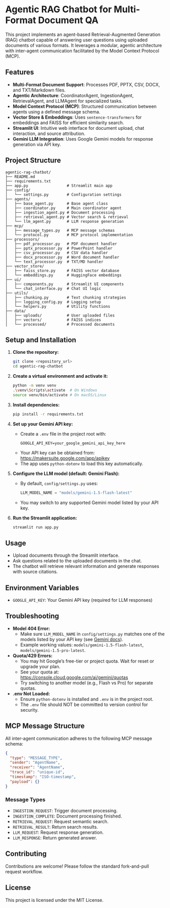 # Agentic RAG Chatbot for Multi-Format Document QA

This project implements an agent-based Retrieval-Augmented Generation (RAG) chatbot capable of answering user questions using uploaded documents of various formats. It leverages a modular, agentic architecture with inter-agent communication facilitated by the Model Context Protocol (MCP).

## Features

- **Multi-Format Document Support**: Processes PDF, PPTX, CSV, DOCX, and TXT/Markdown files.
- **Agentic Architecture**: CoordinatorAgent, IngestionAgent, RetrievalAgent, and LLMAgent for specialized tasks.
- **Model Context Protocol (MCP)**: Structured communication between agents using a defined message schema.
- **Vector Store & Embeddings**: Uses `sentence-transformers` for embeddings and FAISS for efficient similarity search.
- **Streamlit UI**: Intuitive web interface for document upload, chat interaction, and source attribution.
- **Gemini LLM Integration**: Uses Google Gemini models for response generation via API key.

## Project Structure

```
agentic-rag-chatbot/
├── README.md
├── requirements.txt
├── app.py                 # Streamlit main app
├── config/
│   └── settings.py        # Configuration settings
├── agents/
│   ├── base_agent.py      # Base agent class
│   ├── coordinator.py     # Main coordinator agent
│   ├── ingestion_agent.py # Document processing
│   ├── retrieval_agent.py # Vector search & retrieval
│   └── llm_agent.py       # LLM response generation
├── mcp/
│   ├── message_types.py   # MCP message schemas
│   └── protocol.py        # MCP protocol implementation
├── processors/
│   ├── pdf_processor.py   # PDF document handler
│   ├── pptx_processor.py  # PowerPoint handler
│   ├── csv_processor.py   # CSV data handler
│   ├── docx_processor.py  # Word document handler
│   └── text_processor.py  # TXT/MD handler
├── vector_store/
│   ├── faiss_store.py     # FAISS vector database
│   └── embeddings.py      # HuggingFace embeddings
├── ui/
│   ├── components.py      # Streamlit UI components
│   └── chat_interface.py  # Chat UI logic
├── utils/
│   ├── chunking.py        # Text chunking strategies
│   ├── logging_config.py  # Logging setup
│   └── helpers.py         # Utility functions
├── data/
│   ├── uploads/           # User uploaded files
│   ├── vectors/           # FAISS indices
│   └── processed/         # Processed documents
```

## Setup and Installation

1.  **Clone the repository:**
    ```bash
    git clone <repository_url>
    cd agentic-rag-chatbot
    ```

2.  **Create a virtual environment and activate it:**
    ```bash
    python -m venv venv
    .\venv\Scripts\activate  # On Windows
    source venv/bin/activate # On macOS/Linux
    ```

3.  **Install dependencies:**
    ```bash
    pip install -r requirements.txt
    ```

4.  **Set up your Gemini API key:**
    - Create a `.env` file in the project root with:
      ```env
      GOOGLE_API_KEY=your_google_gemini_api_key_here
      ```
    - Your API key can be obtained from: https://makersuite.google.com/app/apikey
    - The app uses `python-dotenv` to load this key automatically.

5.  **Configure the LLM model (default: Gemini Flash):**
    - By default, `config/settings.py` uses:
      ```python
      LLM_MODEL_NAME = "models/gemini-1.5-flash-latest"
      ```
    - You may switch to any supported Gemini model listed by your API key.

6.  **Run the Streamlit application:**
    ```bash
    streamlit run app.py
    ```

## Usage

- Upload documents through the Streamlit interface.
- Ask questions related to the uploaded documents in the chat.
- The chatbot will retrieve relevant information and generate responses with source citations.

## Environment Variables

- `GOOGLE_API_KEY`: Your Gemini API key (required for LLM responses)

## Troubleshooting

- **Model 404 Error:**
  - Make sure `LLM_MODEL_NAME` in `config/settings.py` matches one of the models listed by your API key (see [Gemini docs](https://ai.google.dev/gemini-api/docs/models)).
  - Example working values: `models/gemini-1.5-flash-latest`, `models/gemini-1.5-pro-latest`.
- **Quota/429 Errors:**
  - You may hit Google’s free-tier or project quota. Wait for reset or upgrade your plan.
  - See your quota at: https://console.cloud.google.com/ai/gemini/quotas
  - Try switching to another model (e.g., Flash vs Pro) for separate quotas.
- **.env Not Loaded:**
  - Ensure `python-dotenv` is installed and `.env` is in the project root.
  - The `.env` file should NOT be committed to version control for security.

## MCP Message Structure

All inter-agent communication adheres to the following MCP message schema:

```json
{
  "type": "MESSAGE_TYPE",
  "sender": "AgentName", 
  "receiver": "AgentName",
  "trace_id": "unique-id",
  "timestamp": "ISO-timestamp",
  "payload": {}
}
```

### Message Types
-   `INGESTION_REQUEST`: Trigger document processing.
-   `INGESTION_COMPLETE`: Document processing finished.
-   `RETRIEVAL_REQUEST`: Request semantic search.
-   `RETRIEVAL_RESULT`: Return search results.
-   `LLM_REQUEST`: Request response generation.
-   `LLM_RESPONSE`: Return generated answer.

## Contributing

Contributions are welcome! Please follow the standard fork-and-pull request workflow.

## License

This project is licensed under the MIT License.